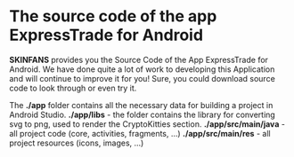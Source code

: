 # The source code of the app ExpressTrade for Android

**SKINFANS** provides you the Source Code of the App ExpressTrade for Android. We have done quite a lot of work to developing this Application and will continue to improve it for you!
Sure, you could download source code to look through or even try it.

The **./app** folder contains all the necessary data for building a project in Android Studio.
**./app/libs** - the folder contains the library for converting svg to png, used to render the CryptoKitties section.
**./app/src/main/java** - all project code (core, activities, fragments, ...)
**./app/src/main/res** - all project resources (icons, images, ...)
